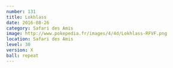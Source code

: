 ```yaml
---
number: 131
title: Lokhlass
date: 2016-08-26
category: Safari des Amis
image: http://www.pokepedia.fr/images/4/4d/Lokhlass-RFVF.png
location: Safari des Amis
level: 30
version: X
ball: repeat
---
```

